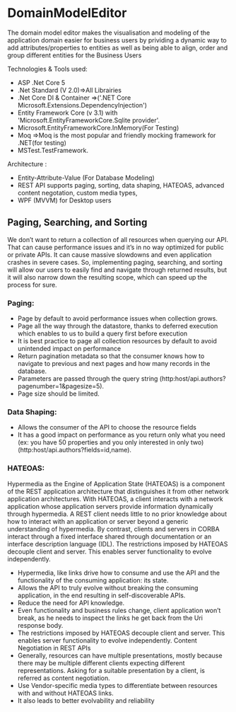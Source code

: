 # DomainModelEditor
The domain model editor makes the visualisation and modeling of the application domain easier for business users by prividing a dynamic way to add attributes/properties to entities as well as being able to align, order and group different entities for the Business Users  

Technologies & Tools  used:
- ASP .Net Core 5
- .Net Standard (V 2.0)=>All Librairies
- .Net Core DI & Container =>('.NET Core Microsoft.Extensions.DependencyInjection')
- Entity Framework Core (v 3.1) with 'Microsoft.EntityFrameworkCore.Sqlite provider'.
- Microsoft.EntityFrameworkCore.InMemory(For Testing)
- Moq =>Moq is the most popular and friendly mocking framework for .NET(for testing)
- MSTest.TestFramework.


Architecture :

- Entity-Attribute-Value (For Database Modeling)
- REST API supports paging, sorting, data shaping, HATEOAS, advanced content negotation, custom media types,
- WPF (MVVM) for Desktop users
## Paging, Searching, and Sorting
We don’t want to return a collection of all resources when querying our API. That can cause performance issues and it’s in no way optimized for public or private APIs. It can cause massive slowdowns and even application crashes in severe cases. So, implementing paging, searching, and sorting will allow our users to easily find and navigate through returned results, but it will also narrow down the resulting scope,  which can speed up the process for sure.

### Paging:
- Page by default to avoid performance issues when collection grows.
- 	Page all the way through the datastore, thanks to deferred execution which enables to us to build a query first before execution 
- It is best practice to page all collection resources by default to avoid unintended impact on performance
- Return pagination metadata so that the consumer knows how to navigate to previous and next pages and how many records in the database.
- Parameters are passed through the query string (http:host/api.authors?pagenumber=1&pagesize=5).
- Page size should be limited.


### Data Shaping:
- Allows the consumer of the API to choose the resource fields
- It has a good impact on performance as you return only what you need (ex: you have 50 properties and you only interested in only two) (http:host/api.authors?fields=id,name).


### HATEOAS:
Hypermedia as the Engine of Application State (HATEOAS) is a component of the REST application architecture that distinguishes it from other network application architectures.
With HATEOAS, a client interacts with a network application whose application servers provide information dynamically through hypermedia. A REST client needs little to no prior knowledge about how to interact with an application or server beyond a generic understanding of hypermedia.
By contrast, clients and servers in CORBA interact through a fixed interface shared through documentation or an interface description language (IDL).
The restrictions imposed by HATEOAS decouple client and server. This enables server functionality to evolve independently.

-	Hypermedia, like links drive how to consume and use the API and the functionality of the consuming application: its state.
- Allows the API to truly evolve without breaking the consuming application, in the end resulting in self-discoverable APIs.
- Reduce the need for API knowledge.
- Even functionality and business rules change, client application won’t break, as he needs to inspect the links he get back from the Uri response body. 
- The restrictions imposed by HATEOAS decouple client and server. This enables server functionality to evolve independently.
  Content Negotiation in REST APIs
- Generally, resources can have multiple presentations, mostly because there may be multiple different clients expecting different representations. Asking for a suitable      presentation by a client, is referred as content negotiation.
- Use Vendor-specific media types to differentiate between resources with and without HATEOAS links.
- It also leads to better evolvability and reliability
